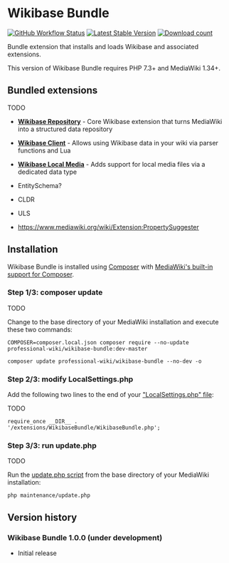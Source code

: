 # Wikibase Bundle

[![GitHub Workflow Status](https://img.shields.io/github/workflow/status/ProfessionalWiki/WikibaseBundle/CI/master)](https://github.com/ProfessionalWiki/WikibaseBundle/actions?query=workflow%3ACI)
[![Latest Stable Version](https://poser.pugx.org/professional-wiki/wikibase-bundle/version.png)](https://packagist.org/packages/professional-wiki/wikibase-bundle)
[![Download count](https://poser.pugx.org/professional-wiki/wikibase-bundle/d/total.png)](https://packagist.org/packages/professional-wiki/wikibase-bundle)

Bundle extension that installs and loads Wikibase and associated extensions.

This version of Wikibase Bundle requires PHP 7.3+ and MediaWiki 1.34+.

## Bundled extensions

TODO

* **[Wikibase Repository]** - Core Wikibase extension that turns MediaWiki into a structured data repository
* **[Wikibase Client]** - Allows using Wikibase data in your wiki via parser functions and Lua
* **[Wikibase Local Media]** - Adds support for local media files via a dedicated data type 

* EntitySchema?

* CLDR
* ULS
* https://www.mediawiki.org/wiki/Extension:PropertySuggester

## Installation

Wikibase Bundle is installed using [Composer](https://getcomposer.org) with
[MediaWiki's built-in support for Composer](https://professional.wiki/en/articles/installing-mediawiki-extensions-with-composer).

### Step 1/3: composer update

TODO

Change to the base directory of your MediaWiki installation and execute these two commands:

    COMPOSER=composer.local.json composer require --no-update professional-wiki/wikibase-bundle:dev-master

    composer update professional-wiki/wikibase-bundle --no-dev -o
  
### Step 2/3: modify LocalSettings.php

Add the following two lines to the end of your
["LocalSettings.php" file](https://www.mediawiki.org/wiki/Manual:LocalSettings.php):

TODO

    require_once __DIR__ . '/extensions/WikibaseBundle/WikibaseBundle.php';

### Step 3/3: run update.php

TODO

Run the [update.php script](https://www.mediawiki.org/wiki/Manual:Update.php)
from the base directory of your MediaWiki installation: 

    php maintenance/update.php

## Version history

### Wikibase Bundle 1.0.0 (under development)

* Initial release

[Wikibase Repository]: https://www.mediawiki.org/wiki/Extension:Wikibase_Repository
[Wikibase Client]: https://www.mediawiki.org/wiki/Extension:Wikibase_Client
[Wikibase Local Media]: https://github.com/ProfessionalWiki/WikibaseLocalMedia#wikibase-local-media
